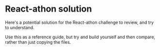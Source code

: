 # React-athon solution

Here's a potential solution for the React-athon challenge to review, and try to understand.

Use this as a reference guide, but try and build yourself and then compare, rather than just copying the files.
